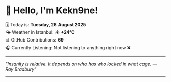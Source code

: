 # 👋 Hello, I'm Kekn9ne!

🗓️ Today is: **Tuesday, 26 August 2025**  
🌤️ Weather in Istanbul: **☀️   +24°C**  
📊 GitHub Contributions: **69**  
🎧 Currently Listening: Not listening to anything right now ❌

---

_"Insanity is relative. It depends on who has who locked in what cage.   — *Ray Bradbury*"_

---
